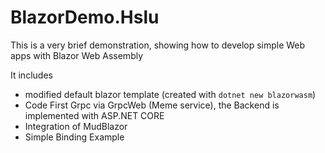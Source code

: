 # BlazorDemo.Hslu

This is a very brief demonstration, showing how to develop simple Web apps with Blazor Web Assembly

It includes
 - modified default blazor template (created with `dotnet new blazorwasm`)
 - Code First Grpc via GrpcWeb (Meme service), the Backend is implemented with ASP.NET CORE
 - Integration of MudBlazor
 - Simple Binding Example
